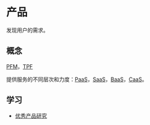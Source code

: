 # 产品
发现用户的需求。

## 概念
[PFM](../terminology/pmf.md)，[TPF](../terminology/tpf.md)

提供服务的不同层次和力度：[PaaS](../terminology/service-type/paas.md)，[SaaS](../terminology/service-type/saas.md)，[BaaS](../terminology/service-type/baas.md)，[CaaS](../terminology/service-type/caas.md)。

## 学习
* [优秀产品研究](./good-product-research/readme.md)